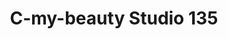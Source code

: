 ---
title: "C-my-beauty Studio 135"
url: /wiener-neustadt/c-my-beauty-studio-135/
shop: Kosmetik
---